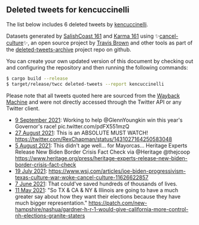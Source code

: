 ## Deleted tweets for kencuccinelli

The list below includes 6 deleted tweets by
[kencuccinelli](https://twitter.com/kencuccinelli).


Datasets generated by [SalishCoast 161](https://twitter.com/SalishCoastA) and [Karma 161](https://twitter.com/KarmaOneSixOne)
using ✨[cancel-culture](https://github.com/travisbrown/cancel-culture)✨, an open source project by [Travis Brown](https://twitter.com/travisbrown) 
and other tools as part of the [deleted-tweets-archive](https://github.com/salcoast/deleted-tweets-archive/) project repo on github.


You can create your own updated version of this document by checking out and configuring the
repository and then running the following commands:

```bash
$ cargo build --release
$ target/release/twcc deleted-tweets --report kencuccinelli
```

Please note that all tweets quoted here are sourced from the
[Wayback Machine](https://web.archive.org) and were not directly accessed through the Twitter API or
any Twitter client.

* [ 9 September 2021](https://web.archive.org/web/20210909222303/https://twitter.com/KenCuccinelli/status/1436052521345236995): Working to help  @GlennYoungkin  win this year's Governor's race! pic.twitter.com/pdFX551mzQ
* [27 August 2021](https://web.archive.org/web/20210827022248/https://twitter.com/KenCuccinelli/status/1431079658821492738): This is an ABSOLUTE MUST WATCH! https://twitter.com/RexChapman/status/1431027164250583048
* [ 5 August 2021](https://web.archive.org/web/20210805030804/https://twitter.com/KenCuccinelli/status/1423118510314737664): This didn't age well... for Mayorcas...  Heritage Experts Release New Biden Border Crisis Fact Check via  @Heritage   @thejcoop  https://www.heritage.org/press/heritage-experts-release-new-biden-border-crisis-fact-check
* [19 July 2021](https://web.archive.org/web/20210719144207/https://twitter.com/KenCuccinelli/status/1417132576976822272): https://www.wsj.com/articles/joe-biden-progressivism-texas-culture-war-woke-cancel-culture-11626622857
* [ 7 June 2021](https://web.archive.org/web/20210607142909/https://twitter.com/KenCuccinelli/status/1401908973008195592): That could've saved hundreds of thousands of lives.
* [11 May 2021](https://web.archive.org/web/20210511180257/https://twitter.com/KenCuccinelli/status/1392178373032611843): "So TX & CA & NY & Illinois are going to have a much greater say about how they want their elections because they have much bigger representation." https://patch.com/new-hampshire/nashua/gardner-h-r-1-would-give-california-more-control-nh-elections-granite-staters
